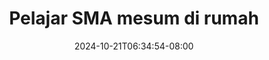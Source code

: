 --- 
title: "Pelajar SMA mesum di rumah"
description: "    Pelajar SMA mesum di rumah simontok   baru"
date: 2024-10-21T06:34:54-08:00
file_code: "m5vj0b5ftn82"
draft: false
cover: "ephp9uu31kjhvb1o.jpg"
tags: ["Pelajar", "SMA", "mesum", "rumah", "bokep-indo", "bokep-viral", "bokep-ig"]
length: 74
fld_id: "1413957"
foldername: "anak sma"
categories: ["anak sma"]
views: 41
---